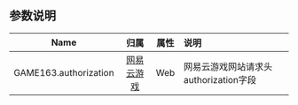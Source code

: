 ## 参数说明

|         Name          |    归属    | 属性 | 说明                                  |
| :-------------------: | :--------: | :--: | :------------------------------------ |
| GAME163.authorization | [网易云游戏](https://cg.163.com/#/pc) | Web  | 网易云游戏网站请求头authorization字段 |

